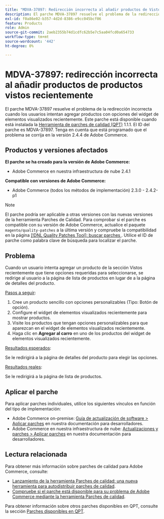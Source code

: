 ```yaml
---
title: "MDVA-37897: Redirección incorrecta al añadir productos de Vistos recientemente"
description: El parche MDVA-37897 resuelve el problema de la redirección incorrecta cuando los usuarios intentan agregar productos con opciones del widget de elementos visualizados recientemente. Este parche está disponible cuando está instalada la [Quality Patches Tool (QPT)](/help/announcements/adobe-commerce-announcements/magento-quality-patches-released-new-tool-to-self-serve-quality-patches.md) 1.1.1. El ID del parche es MDVA-37897. Tenga en cuenta que está programado que el problema se corrija en la versión 2.4.4 de Adobe Commerce.
exl-id: f0a86e02-b357-4d2d-8386-e9cc045bcf06
feature: Products
role: Admin
source-git-commit: 2aeb2355b74d1cdfc62b5e7c5aa04fcd0a654733
workflow-type: tm+mt
source-wordcount: '442'
ht-degree: 0%

---
```


# MDVA-37897: redirección incorrecta al añadir productos de productos vistos recientemente

El parche MDVA-37897 resuelve el problema de la redirección incorrecta cuando los usuarios intentan agregar productos con opciones del widget de elementos visualizados recientemente. Este parche está disponible cuando está instalada la [Herramienta de parches de calidad (QPT)](/help/announcements/adobe-commerce-announcements/magento-quality-patches-released-new-tool-to-self-serve-quality-patches.md) 1.1.1. El ID del parche es MDVA-37897. Tenga en cuenta que está programado que el problema se corrija en la versión 2.4.4 de Adobe Commerce.

## Productos y versiones afectados

**El parche se ha creado para la versión de Adobe Commerce:**

* Adobe Commerce en nuestra infraestructura de nube 2.4.1

**Compatible con versiones de Adobe Commerce:**

* Adobe Commerce (todos los métodos de implementación) 2.3.0 - 2.4.2-p1

>[!NOTE]
>
>El parche podría ser aplicable a otras versiones con las nuevas versiones de la herramienta Parches de Calidad. Para comprobar si el parche es compatible con su versión de Adobe Commerce, actualice el paquete `magento/quality-patches` a la última versión y compruebe la compatibilidad en la página [[!DNL Quality Patches Tool]: buscar parches ](https://experienceleague.adobe.com/tools/commerce-quality-patches/index.html). Utilice el ID de parche como palabra clave de búsqueda para localizar el parche.

## Problema

Cuando un usuario intenta agregar un producto de la sección Vistos recientemente que tiene opciones requeridas para seleccionarse, se redirige al usuario a la página de lista de productos en lugar de a la página de detalles del producto.

<u>Pasos a seguir</u>:

1. Cree un producto sencillo con opciones personalizables (Tipo: Botón de opción).
1. Configure el widget de elementos visualizados recientemente para mostrar productos.
1. Visite los productos que tengan opciones personalizables para que aparezcan en el widget de elementos visualizados recientemente.
1. Haga clic en **Agregar al carro** en uno de los productos del widget de elementos visualizados recientemente.

<u>Resultados esperados</u>:

Se le redirigirá a la página de detalles del producto para elegir las opciones.

<u>Resultados reales</u>:

Se le redirigirá a la página de lista de productos.

## Aplicar el parche

Para aplicar parches individuales, utilice los siguientes vínculos en función del tipo de implementación:

* Adobe Commerce on-premise: [Guía de actualización de software > Aplicar parches](https://experienceleague.adobe.com/en/docs/commerce-operations/tools/quality-patches-tool/usage) en nuestra documentación para desarrolladores.
* Adobe Commerce en nuestra infraestructura de nube: [Actualizaciones y parches > Aplicar parches](https://experienceleague.adobe.com/en/docs/commerce-cloud-service/user-guide/develop/upgrade/apply-patches) en nuestra documentación para desarrolladores.

## Lectura relacionada

Para obtener más información sobre parches de calidad para Adobe Commerce, consulte:

* [Lanzamiento de la herramienta Parches de calidad: una nueva herramienta para autodistribuir parches de calidad](/help/announcements/adobe-commerce-announcements/magento-quality-patches-released-new-tool-to-self-serve-quality-patches.md).
* [Compruebe si el parche está disponible para su problema de Adobe Commerce mediante la herramienta Parches de calidad](/help/support-tools/patches-available-in-qpt-tool/check-patch-for-magento-issue-with-magento-quality-patches.md).

Para obtener información sobre otros parches disponibles en QPT, consulte la sección [Parches disponibles en QPT](https://support.magento.com/hc/en-us/sections/360010506631-Patches-available-in-QPT-tool-).
